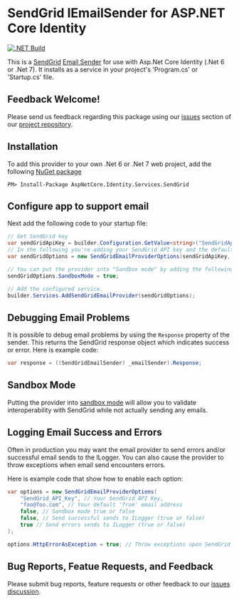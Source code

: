 # SendGrid IEmailSender for ASP.NET Core Identity
[![.NET Build](https://github.com/CosmosSoftware/AspNetCore.Identity.Services.SendGrid/actions/workflows/dotnet.yml/badge.svg)](https://github.com/CosmosSoftware/AspNetCore.Identity.Services.SendGrid/actions/workflows/dotnet.yml)

This is a [SendGrid](https://github.com/sendgrid/sendgrid-csharp) [Email Sender](https://docs.microsoft.com/en-us/aspnet/core/security/authentication/accconfirm?view=aspnetcore-6.0&tabs=visual-studio#configure-an-email-provider) 
for use with Asp.Net Core Identity (.Net 6 or .Net 7). It installs as a service in your project's 'Program.cs' or 'Startup.cs' file.

## Feedback Welcome!

Please send us feedback regarding this package using our [issues](https://github.com/CosmosSoftware/AspNetCore.Identity.Services.SendGrid/issues)
section of our [project repository](https://github.com/CosmosSoftware/AspNetCore.Identity.Services.SendGrid#sendgrid-iemailsender-for-aspnet-core-identity).

## Installation

To add this provider to your own .Net 6 or .Net 7 web project, add the following [NuGet package](https://www.nuget.org/packages/AspNetCore.Identity.Services.SendGrid)

```shell
PM> Install-Package AspNetCore.Identity.Services.SendGrid
```

## Configure app to support email

Next add the following code to your startup file:

```csharp
// Get SendGrid key
var sendGridApiKey = builder.Configuration.GetValue<string>("SendGridApiKey");
// In the following you're adding your SendGrid API key and the default "From" email address.
var sendGridOptions = new SendGridEmailProviderOptions(sendGridApiKey, "your@emailaddress.com");

// You can put the provider into "Sandbox mode" by adding the following:
sendGridOptions.SandboxMode = true;

// Add the configured service.
builder.Services.AddSendGridEmailProvider(sendGridOptions);
```

## Debugging Email Problems

It is possible to debug email problems by using the `Response` property of the sender.
This returns the SendGrid response object which indicates success or error.  Here is
example code:

```csharp
var response = ((SendGridEmailSender) _emailSender).Response;
```

## Sandbox Mode

Putting the provider into [sandbox mode](https://docs.sendgrid.com/for-developers/sending-email/sandbox-mode) will allow you to validate interoperability
with SendGrid while not actually sending any emails.

## Logging Email Success and Errors

Often in production you may want the email provider to send errors and/or successful
email sends to the ILogger.  You can also cause the provider to throw exceptions
when email send encounters errors.

Here is example code that show how to enable each option:

```csharp
var options = new SendGridEmailProviderOptions(
    "SendGrid_API_Key", // Your SendGrid API Key,
    "foo@foo.com", // Your default 'from' email address
    false, // Sandbox mode true or false
    false, // Send successful sends to ILogger (true or false)
    true // Send errors sends to ILogger (true or false)
);

options.HttpErrorAsException = true; // Throw exceptions upon SendGrid errors
```

## Bug Reports, Featue Requests, and Feedback

Please submit bug reports, feature requests or other feedback to our [issues discussion](https://github.com/CosmosSoftware/AspNetCore.Identity.Services.SendGrid/issues).
